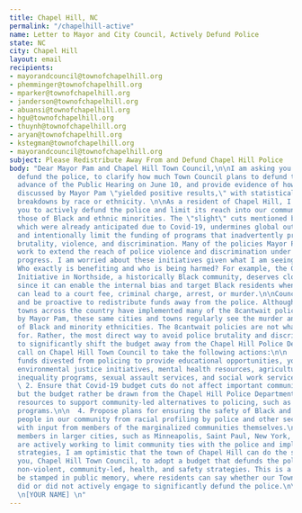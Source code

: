 ```yaml
---
title: Chapel Hill, NC
permalink: "/chapelhill-active"
name: Letter to Mayor and City Council, Actively Defund Police
state: NC
city: Chapel Hill
layout: email
recipients:
- mayorandcouncil@townofchapelhill.org
- phemminger@townofchapelhill.org
- mparker@townofchapelhill.org
- janderson@townofchapelhill.org
- abuansi@townofchapelhill.org
- hgu@townofchapelhill.org
- thuynh@townofchapelhill.org
- aryan@townofchapelhill.org
- kstegman@townofchapelhill.org
- mayorandcouncil@townofchapelhill.org
subject: Please Redistribute Away From and Defund Chapel Hill Police
body: "Dear Mayor Pam and Chapel Hill Town Council,\n\nI am asking you all to actively
  defund the police, to clarify how much Town Council plans to defund the police in
  advance of the Public Hearing on June 10, and provide evidence of how the initiatives
  discussed by Mayor Pam \"yielded positive results,\" with statistical or testimonial
  breakdowns by race or ethnicity. \n\nAs a resident of Chapel Hill, I am calling
  you to actively defund the police and limit its reach into our communities, especially
  those of Black and ethnic minorities. The \"slight\" cuts mentioned by Mayor Pam,
  which were already anticipated due to Covid-19, undermines global outcries to actively
  and intentionally limit the funding of programs that inadvertently promote police
  brutality, violence, and discrimination. Many of the policies Mayor Pam listed actually
  work to extend the reach of police violence and discrimination under the guise of
  progress. I am worried about these initiatives given what I am seeing every day.
  Who exactly is benefiting and who is being harmed? For example, the Good Neighbor
  Initiative in Northside, a historically Black community, deserves close scrutiny
  since it can enable the internal bias and target Black residents when a noise complaint
  can lead to a court fee, criminal charge, arrest, or murder.\n\nCouncil must act
  and be proactive to redistribute funds away from the police. Although cities and
  towns across the country have implemented many of the 8cantwait policies mentioned
  by Mayor Pam, these same cities and towns regularly see the murder and discrimination
  of Black and minority ethnicities. The 8cantwait policies are not what I am calling
  for. Rather, the most direct way to avoid police brutality and discrimination is
  to significantly shift the budget away from the Chapel Hill Police Department.\n\nI
  call on Chapel Hill Town Council to take the following actions:\n\n  1. Redirect
  funds divested from policing to provide educational opportunities, youth programs,
  environmental justice initiatives, mental health resources, agricultural and food-based
  inequality programs, sexual assault services, and social work services to our communities.\n\n
  \ 2. Ensure that Covid-19 budget cuts do not affect important community programs
  but the budget rather be drawn from the Chapel Hill Police Department\n\n  3. Commit
  resources to support community-led alternatives to policing, such as social work
  programs.\n\n  4. Propose plans for ensuring the safety of Black and other marginalized
  people in our community from racial profiling by police and other security forces
  with input from members of the marginalized communities themselves.\n  \nIf Council
  members in larger cities, such as Minneapolis, Saint Paul, New York, and Los Angeles,
  are actively working to limit community ties with the police and implement defunding
  strategies, I am optimistic that the town of Chapel Hill can do the same. I am urging
  you, Chapel Hill Town Council, to adopt a budget that defunds the police and funds
  non-violent, community-led, health, and safety strategies. This is a time that will
  be stamped in public memory, where residents can say whether our Town Council members
  did or did not actively engage to significantly defund the police.\n\nSincerely,
  \n[YOUR NAME] \n"
---
```


